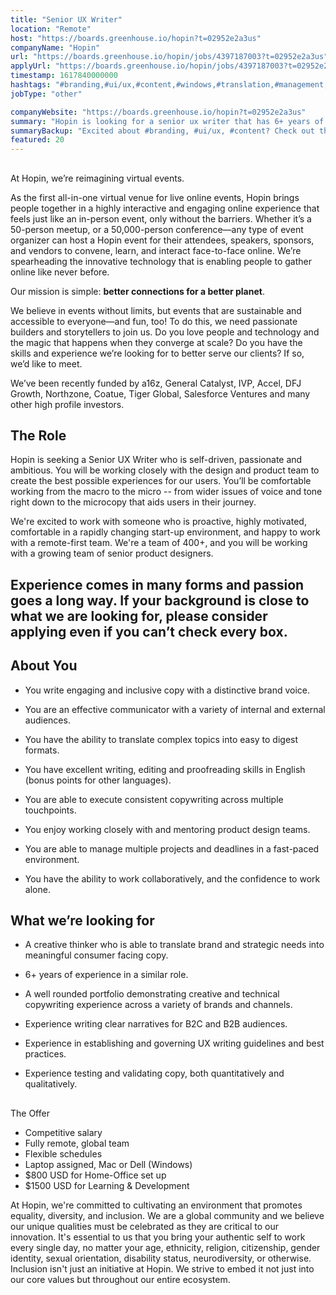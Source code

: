 ```yaml
---
title: "Senior UX Writer"
location: "Remote"
host: "https://boards.greenhouse.io/hopin?t=02952e2a3us"
companyName: "Hopin"
url: "https://boards.greenhouse.io/hopin/jobs/4397187003?t=02952e2a3us"
applyUrl: "https://boards.greenhouse.io/hopin/jobs/4397187003?t=02952e2a3us#app"
timestamp: 1617840000000
hashtags: "#branding,#ui/ux,#content,#windows,#translation,#management,#office,#English"
jobType: "other"

companyWebsite: "https://boards.greenhouse.io/hopin?t=02952e2a3us"
summary: "Hopin is looking for a senior ux writer that has 6+ years of experience in a similar role."
summaryBackup: "Excited about #branding, #ui/ux, #content? Check out this job post!"
featured: 20
---
```


## 

At Hopin, we’re reimagining virtual events.

As the first all-in-one virtual venue for live online events, Hopin brings people together in a highly interactive and engaging online experience that feels just like an in-person event, only without the barriers. Whether it’s a 50-person meetup, or a 50,000-person conference—any type of event organizer can host a Hopin event for their attendees, speakers, sponsors, and vendors to convene, learn, and interact face-to-face online. We’re spearheading the innovative technology that is enabling people to gather online like never before.

Our mission is simple: **better connections for a better planet**. 

We believe in events without limits, but events that are sustainable and accessible to everyone—and fun, too! To do this, we need passionate builders and storytellers to join us. Do you love people and technology and the magic that happens when they converge at scale? Do you have the skills and experience we’re looking for to better serve our clients? If so, we’d like to meet.

We’ve been recently funded by a16z, General Catalyst, IVP, Accel, DFJ Growth, Northzone, Coatue, Tiger Global, Salesforce Ventures and many other high profile investors.

## The Role

Hopin is seeking a Senior UX Writer who is self-driven, passionate and ambitious. You will be working closely with the design and product team to create the best possible experiences for our users. You’ll be comfortable working from the macro to the micro -- from wider issues of voice and tone right down to the microcopy that aids users in their journey.

We're excited to work with someone who is proactive, highly motivated, comfortable in a rapidly changing start-up environment, and happy to work with a remote-first team. We're a team of 400+, and you will be working with a growing team of senior product designers.

## Experience comes in many forms and passion goes a long way. If your background is close to what we are looking for, please consider applying even if you can’t check every box.

## About You

*   You write engaging and inclusive copy with a distinctive brand voice.
*   You are an effective communicator with a variety of internal and external audiences.

*   You have the ability to translate complex topics into easy to digest formats.

*   You have excellent writing, editing and proofreading skills in English (bonus points for other languages).
*   You are able to execute consistent copywriting across multiple touchpoints.
*   You enjoy working closely with and mentoring product design teams. 
*   You are able to manage multiple projects and deadlines in a fast-paced environment.
*   You have the ability to work collaboratively, and the confidence to work alone.

## What we’re looking for

*   A creative thinker who is able to translate brand and strategic needs into meaningful consumer facing copy.
*   6+ years of experience in a similar role.

*   A well rounded portfolio demonstrating creative and technical copywriting experience across a variety of brands and channels.
*   Experience writing clear narratives for B2C and B2B audiences.
*   Experience in establishing and governing UX writing guidelines and best practices.
*   Experience testing and validating copy, both quantitatively and qualitatively.

## 

The Offer

*   Competitive salary
*   Fully remote, global team
*   Flexible schedules
*   Laptop assigned, Mac or Dell (Windows)
*   $800 USD for Home-Office set up
*   $1500 USD for Learning & Development

At Hopin, we're committed to cultivating an environment that promotes equality, diversity, and inclusion. We are a global community and we believe our unique qualities must be celebrated as they are critical to our innovation. It's essential to us that you bring your authentic self to work every single day, no matter your age, ethnicity, religion, citizenship, gender identity, sexual orientation, disability status, neurodiversity, or otherwise. Inclusion isn't just an initiative at Hopin. We strive to embed it not just into our core values but throughout our entire ecosystem.
